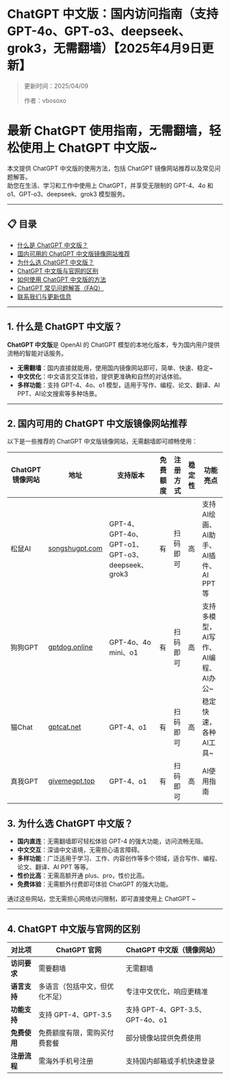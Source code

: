 # ChatGPT 中文版：国内访问指南（支持GPT-4o、GPT-o3、deepseek、grok3，无需翻墙）【2025年4月9日更新】

> 更新时间：2025/04/09
>
> 作者：vbosoxo

# 最新 ChatGPT 使用指南，无需翻墙，轻松使用上 ChatGPT 中文版~

本文提供 ChatGPT 中文版的使用方法，包括 ChatGPT 镜像网站推荐以及常见问题解答。  
助您在生活、学习和工作中使用上 ChatGPT，并享受无限制的 GPT-4、4o 和 o1、GPT-o3、deepseek、grok3 模型服务。

---

## 📋 目录

- [什么是 ChatGPT 中文版？](#什么是-chatgpt-中文版)
- [国内可用的 ChatGPT 中文版镜像网站推荐](#国内可用的-chatgpt-中文版镜像网站推荐)
- [为什么选 ChatGPT 中文版？](#为什么选-chatgpt-中文版)
- [ChatGPT 中文版与官网的区别](#chatgpt-中文版与官网的区别)
- [如何使用 ChatGPT 中文版的方法](#如何使用-chatgpt-中文版的方法)
- [ChatGPT 常见问题解答（FAQ）](#chatgpt-常见问题解答faq)
- [联系我们与更新信息](#联系我们与更新信息)

---

## 1. 什么是 ChatGPT 中文版？

**ChatGPT 中文版**是 OpenAI 的 ChatGPT 模型的本地化版本，专为国内用户提供流畅的智能对话服务。

- **无需翻墙**：国内直接就能用，使用国内镜像网站即可，简单、快速、稳定~
- **中文优化**：中文语言交互体验，提供更准确和自然的对话体验。
- **多样功能**：支持 GPT-4、4o、o1 模型，适用于写作、编程、论文、翻译、AI PPT、AI论文搜索等多种场景。

---

## 2. 国内可用的 ChatGPT 中文版镜像网站推荐

以下是一些推荐的 ChatGPT 中文版镜像网站，无需翻墙即可顺畅使用：

| **ChatGPT镜像网站** | **地址**                  | **支持版本**         | **免费额度** | **注册方式** | **稳定性** | **功能亮点**                                          |
|---------------------|---------------------------|----------------------|--------------|--------------|------------|-------------------------------------------------------|
| 松鼠AI              | [songshugpt.com](https://songshugpt.com)  | GPT-4、GPT-4o、GPT-o1、GPT-o3、deepseek、grok3       | 有           | 扫码即可     | 高         | 支持 AI绘画、AI助手、AI插件、AI PPT等                     |
| 狗狗GPT           | [gptdog.online](https://gptdog.online)     | GPT-4o、4o mini、o1  | 有           | 扫码即可     | 高         | 支持多模型，AI写作、AI编程、AI办公~                        |
| 猫Chat         | [gptcat.net](https://gptcat.net)           | GPT-4、o1            | 有           | 扫码即可     | 高         | 稳定快速，各种AI工具~                                   |
| 真我GPT             | [givemegpt.top](https://givemegpt.top) | GPT-4、o1            | 有           | 扫码即可     | 高         | AI使用指南                                           |

## 3. 为什么选 ChatGPT 中文版？

- **国内直连**：无需翻墙即可轻松体验 GPT-4 的强大功能，访问流畅无阻。
- **中文交互**：深谙中文语境，无需担心语言障碍。
- **多样功能**：广泛适用于学习、工作、内容创作等多个领域，适合写作、编程、论文、翻译、AI PPT 等等。
- **性价比高**：无需高额开通 plus、pro，性价比高。
- **免费体验**：无需额外付费即可体验 ChatGPT 的强大功能。

通过这些网站，您无需担心网络访问限制，即可直接使用上 ChatGPT ~

---

## 4. ChatGPT 中文版与官网的区别

| **对比项**      | **ChatGPT 官网**        | **ChatGPT 中文版（镜像网站）** |
|-----------------|-------------------------|--------------------------------|
| **访问要求**    | 需要翻墙                | 无需翻墙                         |
| **语言支持**    | 多语言（包括中文，但优化不足） | 专注中文优化，响应更精准           |
| **功能支持**    | 支持 GPT-4、GPT-3.5     | 支持 GPT-4、GPT-3.5、GPT-4o、o1  |
| **免费使用**    | 免费额度有限，需购买付费套餐  | 部分镜像站提供免费使用             |
| **注册流程**    | 需海外手机号注册        | 支持国内邮箱或手机快速登录         |

